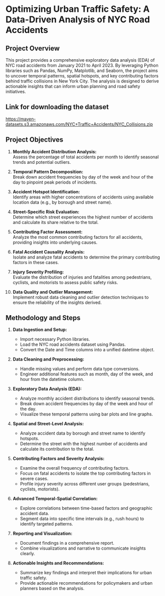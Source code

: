 # Optimizing Urban Traffic Safety: A Data-Driven Analysis of NYC Road Accidents

## Project Overview
This project provides a comprehensive exploratory data analysis (EDA) of NYC road accidents from January 2021 to April 2023. By leveraging Python libraries such as Pandas, NumPy, Matplotlib, and Seaborn, the project aims to uncover temporal patterns, spatial hotspots, and key contributing factors behind traffic collisions in New York City. The analysis is designed to derive actionable insights that can inform urban planning and road safety initiatives.

## Link for downloading the dataset
https://maven-datasets.s3.amazonaws.com/NYC+Traffic+Accidents/NYC_Collisions.zip


## Project Objectives
1. **Monthly Accident Distribution Analysis:**  
   Assess the percentage of total accidents per month to identify seasonal trends and potential outliers.

2. **Temporal Pattern Decomposition:**  
   Break down accident frequencies by day of the week and hour of the day to pinpoint peak periods of incidents.

3. **Accident Hotspot Identification:**  
   Identify areas with higher concentrations of accidents using available location data (e.g., by borough and street name).

4. **Street-Specific Risk Evaluation:**  
   Determine which street experiences the highest number of accidents and calculate its share relative to the total.

5. **Contributing Factor Assessment:**  
   Analyze the most common contributing factors for all accidents, providing insights into underlying causes.

6. **Fatal Accident Causality Analysis:**  
   Isolate and analyze fatal accidents to determine the primary contributing factors in these cases.

7. **Injury Severity Profiling:**  
   Evaluate the distribution of injuries and fatalities among pedestrians, cyclists, and motorists to assess public safety risks.

<!-- 8. **Vehicle Type Impact Analysis:**  
   Investigate correlations between vehicle types involved and the severity of outcomes, identifying potential risk patterns.

9. **Temporal-Spatial Correlation Exploration:**  
   Examine how temporal factors (month, day, hour) correlate with accident occurrences by borough and street name to develop targeted safety strategies. -->

10. **Data Quality and Outlier Management:**  
    Implement robust data cleaning and outlier detection techniques to ensure the reliability of the insights derived.

## Methodology and Steps

1. **Data Ingestion and Setup:**  
   - Import necessary Python libraries.
   - Load the NYC road accidents dataset using Pandas.
   - Convert the Date and Time columns into a unified datetime object.

2. **Data Cleaning and Preprocessing:**  
   - Handle missing values and perform data type conversions.
   - Engineer additional features such as month, day of the week, and hour from the datetime column.

3. **Exploratory Data Analysis (EDA):**  
   - Analyze monthly accident distributions to identify seasonal trends.
   - Break down accident frequencies by day of the week and hour of the day.
   - Visualize these temporal patterns using bar plots and line graphs.

4. **Spatial and Street-Level Analysis:**  
   - Analyze accident data by borough and street name to identify hotspots.
   - Determine the street with the highest number of accidents and calculate its contribution to the total.

5. **Contributing Factors and Severity Analysis:**  
   - Examine the overall frequency of contributing factors.
   - Focus on fatal accidents to isolate the top contributing factors in severe cases.
   - Profile injury severity across different user groups (pedestrians, cyclists, motorists).

6. **Advanced Temporal-Spatial Correlation:**  
   - Explore correlations between time-based factors and geographic accident data.
   - Segment data into specific time intervals (e.g., rush hours) to identify targeted patterns.

7. **Reporting and Visualization:**  
   - Document findings in a comprehensive report.
   - Combine visualizations and narrative to communicate insights clearly.

8. **Actionable Insights and Recommendations:**  
   - Summarize key findings and interpret their implications for urban traffic safety.
   - Provide actionable recommendations for policymakers and urban planners based on the analysis.
